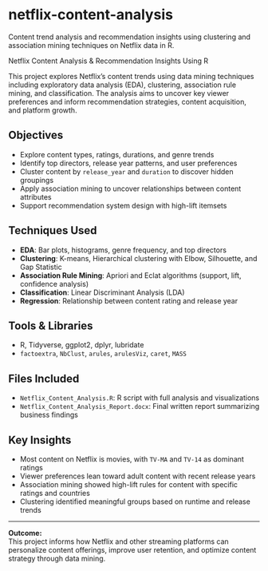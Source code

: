 # netflix-content-analysis
Content trend analysis and recommendation insights using clustering and association mining techniques on Netflix data in R.

Netflix Content Analysis & Recommendation Insights Using R

This project explores Netflix’s content trends using data mining techniques including exploratory data analysis (EDA), clustering, association rule mining, and classification. The analysis aims to uncover key viewer preferences and inform recommendation strategies, content acquisition, and platform growth.

##  Objectives
- Explore content types, ratings, durations, and genre trends
- Identify top directors, release year patterns, and user preferences
- Cluster content by `release_year` and `duration` to discover hidden groupings
- Apply association mining to uncover relationships between content attributes
- Support recommendation system design with high-lift itemsets

##  Techniques Used
- **EDA**: Bar plots, histograms, genre frequency, and top directors
- **Clustering**: K-means, Hierarchical clustering with Elbow, Silhouette, and Gap Statistic
- **Association Rule Mining**: Apriori and Eclat algorithms (support, lift, confidence analysis)
- **Classification**: Linear Discriminant Analysis (LDA)
- **Regression**: Relationship between content rating and release year

##  Tools & Libraries
- R, Tidyverse, ggplot2, dplyr, lubridate
- `factoextra`, `NbClust`, `arules`, `arulesViz`, `caret`, `MASS`

##  Files Included
- `Netflix_Content_Analysis.R`: R script with full analysis and visualizations
- `Netflix_Content_Analysis_Report.docx`: Final written report summarizing business findings

## Key Insights
- Most content on Netflix is movies, with `TV-MA` and `TV-14` as dominant ratings
- Viewer preferences lean toward adult content with recent release years
- Association mining showed high-lift rules for content with specific ratings and countries
- Clustering identified meaningful groups based on runtime and release trends


---

**Outcome:**  
This project informs how Netflix and other streaming platforms can personalize content offerings, improve user retention, and optimize content strategy through data mining.
